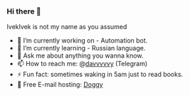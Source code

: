### Hi there 👋

IvekIvek is not my name as you assumed 

- 🔭 I’m currently working on - Automation bot.
- 🌱 I’m currently learning - Russian language.
- 💬 Ask me about anything you wanna know.
- 📫 How to reach me: @[davvvvvy](https://t.me/davvvvvy) (Telegram)
- ⚡ Fun fact: sometimes waking in 5am just to read books.
- 📧 Free E-mail hosting: [Doggy](https://doggy.li)
